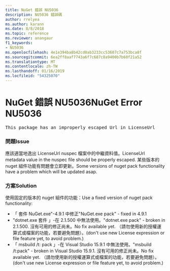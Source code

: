 ```yaml
---
title: NuGet 錯誤 NU5036
description: NU5036 錯誤碼
author: rrelyea
ms.author: karann
ms.date: 8/8/2018
ms.topic: reference
ms.reviewer: anangaur
f1_keywords:
- NU5036
ms.openlocfilehash: 4e1e394ba8b42cd0ab3233cc53607c7a753bca8f
ms.sourcegitcommit: 6ea2ff8aaf7743a6f7c687c8a9400b7b60f21a52
ms.translationtype: MT
ms.contentlocale: zh-TW
ms.lasthandoff: 01/16/2019
ms.locfileid: "54325070"
---
```

# <a name="nuget-error-nu5036"></a><span data-ttu-id="9be94-103">NuGet 錯誤 NU5036</span><span class="sxs-lookup"><span data-stu-id="9be94-103">NuGet Error NU5036</span></span>
<pre>This package has an improperly escaped Url in LicenseUrl</pre>

### <a name="issue"></a><span data-ttu-id="9be94-104">問題</span><span class="sxs-lookup"><span data-stu-id="9be94-104">Issue</span></span>

<span data-ttu-id="9be94-105">應該適當地逸出 LicenseUrl nuspec 檔案中的中繼資料值。</span><span class="sxs-lookup"><span data-stu-id="9be94-105">LicenseUrl metadata value in the nuspec file should be properly escaped.</span></span>
<span data-ttu-id="9be94-106">某些版本的 nuget 組件功能有問題會立即更新。</span><span class="sxs-lookup"><span data-stu-id="9be94-106">Some versions of nuget pack functionality have a problem which will be updated asap.</span></span>

### <a name="solution"></a><span data-ttu-id="9be94-107">方案</span><span class="sxs-lookup"><span data-stu-id="9be94-107">Solution</span></span>

<span data-ttu-id="9be94-108">使用固定的版本的 nuget 組件的功能：</span><span class="sxs-lookup"><span data-stu-id="9be94-108">Use a fixed version of nuget pack functionality:</span></span>
* <span data-ttu-id="9be94-109">「 套件 NuGet.exe"-4.9.1 中修正</span><span class="sxs-lookup"><span data-stu-id="9be94-109">"NuGet.exe pack" - fixed in 4.9.1</span></span>
* <span data-ttu-id="9be94-110">"dotnet.exe 套件 」-在 2.1.500 中無法使用。</span><span class="sxs-lookup"><span data-stu-id="9be94-110">"dotnet.exe pack" - broken in 2.1.500.</span></span> <span data-ttu-id="9be94-111">沒有可用的修正尚未。</span><span class="sxs-lookup"><span data-stu-id="9be94-111">No fix available yet.</span></span> <span data-ttu-id="9be94-112">（請勿使用新的授權運算式或檔案的功能，若要避免問題）。</span><span class="sxs-lookup"><span data-stu-id="9be94-112">(don't use new License expression or file feature yet, to avoid problem.)</span></span>
* <span data-ttu-id="9be94-113">「 msbuild /t: pack 」-在 Visual Studio 15.9.1 中無法使用。</span><span class="sxs-lookup"><span data-stu-id="9be94-113">"msbuild /t:pack" - broken in Visual Studio 15.9.1.</span></span> <span data-ttu-id="9be94-114">沒有可用的修正尚未。</span><span class="sxs-lookup"><span data-stu-id="9be94-114">No fix available yet.</span></span> <span data-ttu-id="9be94-115">（請勿使用新的授權運算式或檔案的功能，若要避免問題）。</span><span class="sxs-lookup"><span data-stu-id="9be94-115">(don't use new License expression or file feature yet, to avoid problem.)</span></span>


